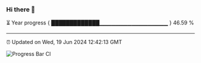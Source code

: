 ### Hi there 👋

⏳ Year progress { █████████████▁▁▁▁▁▁▁▁▁▁▁▁▁▁▁▁▁ } 46.59 %

---

⏰ Updated on Wed, 19 Jun 2024 12:42:13 GMT

![Progress Bar CI](https://github.com/ZhaoGui/ZhaoGui/workflows/Progress%20Bar%20CI/badge.svg)
